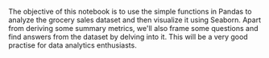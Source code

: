 The objective of this notebook is to use the simple functions in Pandas to analyze the grocery sales dataset and then visualize it using Seaborn. Apart from deriving some summary metrics, we'll also frame some questions and find answers from the dataset by delving into it. This will be a very good practise for data analytics enthusiasts.
